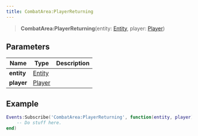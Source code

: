 ```yaml
---
title: CombatArea:PlayerReturning
---
```


> **CombatArea:PlayerReturning**(entity: [Entity](/vext/ref/shared/type/entity), player: [Player](/vext/ref/server/type/player))

## Parameters

| Name | Type | Description |
| ---- | ---- | ----------- |
| **entity** | [Entity](/vext/ref/shared/type/entity) |  |
| **player** | [Player](/vext/ref/server/type/player) |  |

## Example

```lua
Events:Subscribe('CombatArea:PlayerReturning', function(entity, player)
    -- Do stuff here.
end)
```
